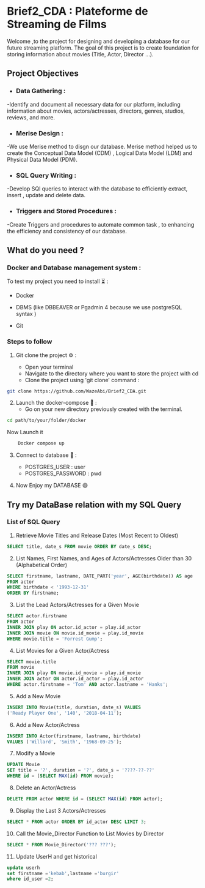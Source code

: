 # Brief2_CDA : Plateforme de Streaming de Films 

Welcome ,to the project for designing and developing a database for our future streaming platform. 
The goal of this project is to create foundation for storing information about movies (Title, Actor, Director ...).

## Project Objectives 

* ### Data Gathering :
-Identify and document all necessary data for our platform, including information about movies, actors/actresses, directors, genres, studios, reviews, and more.
* ### Merise Design : 
-We use Merise method to disgn our database.
Merise method helped us to create the Conceptual Data Model (CDM) , Logical Data Model (LDM) and Physical Data Model (PDM).
* ### SQL Query Writing :
-Develop SQl queries to interact with the database
 to efficiently extract, insert , update and delete data. 
* ### Triggers and Stored Procedures :
-Create Triggers and procedures to automate common task , to enhancing the efficiency and consistency of our database.

## What do you need ?

### Docker and Database management system : 

To test my project you need to install ⏳ :

* Docker 

* DBMS (like DBBEAVER or Pgadmin 4 because we use postgreSQL syntax ) 

* Git

### Steps to follow

1. Git clone the project ⚙️ : <br>

    * Open your terminal
    * Navigate to the directory where you want to store the project with cd 
    * Clone the project using 'git clone' command : 
```bash
git clone https://github.com/WazeAbi/Brief2_CDA.git
```
2. Launch the docker-compose 🚀 : <br>
    * Go on your new directory previously created with the terminal.
```bash
cd path/to/your/folder/docker
```

Now Launch it 
```bash
    Docker compose up 
```

3. Connect to database 🛜 :
    *  POSTGRES_USER : user
    *  POSTGRES_PASSWORD : pwd 

4. Now Enjoy my DATABASE 😄

## Try my DataBase relation with my SQL Query 

### List of SQL Query

1. Retrieve Movie Titles and Release Dates (Most Recent to Oldest)
```sql
SELECT title, date_s FROM movie ORDER BY date_s DESC;
```

2. List Names, First Names, and Ages of Actors/Actresses Older than 30 (Alphabetical Order)
```sql
SELECT firstname, lastname, DATE_PART('year', AGE(birthdate)) AS age
FROM actor
WHERE birthdate < '1993-12-31'
ORDER BY firstname;
```
3. List the Lead Actors/Actresses for a Given Movie
```sql
SELECT actor.firstname
FROM actor
INNER JOIN play ON actor.id_actor = play.id_actor
INNER JOIN movie ON movie.id_movie = play.id_movie
WHERE movie.title = 'Forrest Gump';
```
4. List Movies for a Given Actor/Actress
```sql
SELECT movie.title 
FROM movie 
INNER JOIN play ON movie.id_movie = play.id_movie
INNER JOIN actor ON actor.id_actor = play.id_actor
WHERE actor.firstname = 'Tom' AND actor.lastname = 'Hanks';
```

5. Add a New Movie
```sql
INSERT INTO Movie(title, duration, date_s) VALUES
('Ready Player One', '140', '2018-04-11');
```

6. Add a New Actor/Actress
```sql
INSERT INTO Actor(firstname, lastname, birthdate)
VALUES ('Willard', 'Smith', '1968-09-25');
```

7. Modify a Movie
```sql
UPDATE Movie
SET title = '?', duration = '?', date_s = '????-??-??'
WHERE id = (SELECT MAX(id) FROM movie);
```

8. Delete an Actor/Actress
```sql
DELETE FROM actor WHERE id = (SELECT MAX(id) FROM actor);
```

9. Display the Last 3 Actors/Actresses
```sql
SELECT * FROM actor ORDER BY id_actor DESC LIMIT 3;
```

10. Call the Movie_Director Function to List Movies by Director
```sql
SELECT * FROM Movie_Director('??? ???');
```

11. Update UserH and get historical
```sql 
update userh
set firstname ='kebab',lastname ='burgir'
where id_user =2;
```





    






